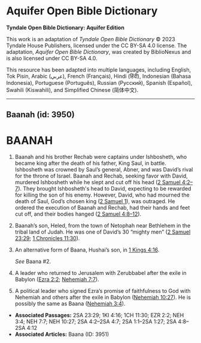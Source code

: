 # Aquifer Open Bible Dictionary

**Tyndale Open Bible Dictionary: Aquifer Edition**

This work is an adaptation of *Tyndale Open Bible Dictionary* © 2023 Tyndale House Publishers, licensed under the CC BY\-SA 4\.0 license. The adaptation, *Aquifer Open Bible Dictionary*, was created by BiblioNexus and is also licensed under CC BY\-SA 4\.0\.

This resource has been adapted into multiple languages, including English, Tok Pisin, Arabic (عربي), French (Français), Hindi (हिंदी), Indonesian (Bahasa Indonesia), Portuguese (Português), Russian (Русский), Spanish (Español), Swahili (Kiswahili), and Simplified Chinese (简体中文).



--------------------------------

## Baanah (id: 3950)

BAANAH
======

1. Baanah and his brother Rechab were captains under Ishbosheth, who became king after the death of his father, King Saul, in battle. Ishbosheth was crowned by Saul’s general, Abner, and was David’s rival for the throne of Israel. Baanah and Rechab, seeking favor with David, murdered Ishbosheth while he slept and cut off his head ([2 Samuel 4:2](https://ref.ly/2Sam4:2-2Sam4:7)[–](https://ref.ly/2Sam4:2-2Sam4:7)[7](https://ref.ly/2Sam4:2-2Sam4:7)). They brought Ishbosheth's head to David, expecting to be rewarded for killing the son of his enemy. However, David, who had mourned the death of Saul, God’s chosen king ([2 Samuel 1](https://ref.ly/2Sam1:1-2Sam1:27)), was outraged. He ordered the execution of Baanah and Rechab, had their hands and feet cut off, and their bodies hanged ([2 Samuel 4:8–12](https://ref.ly/2Sam4:8-2Sam4:12)).
2. Baanah’s son, Heled, from the town of Netophah near Bethlehem in the tribal land of Judah. He was one of David’s 30 “mighty men” ([2 Samuel 23:29](https://ref.ly/2Sam23:29); [1 Chronicles 11:30](https://ref.ly/1Chr11:30)).
3. An alternative form of Baana, Hushai’s son, in [1 Kings 4:16](https://ref.ly/1Kgs4:16).

    *See* Baana \#2.

4. A leader who returned to Jerusalem with Zerubbabel after the exile in Babylon ([Ezra 2:2](https://ref.ly/Ezra2:2); [Nehemiah 7:7](https://ref.ly/Neh7:7)).
5. A political leader who signed Ezra’s promise of faithfulness to God with Nehemiah and others after the exile in Babylon ([Nehemiah 10:27](https://ref.ly/Neh10:27)). He is possibly the same as Baana ([Nehemiah 3:4](https://ref.ly/Neh3:4)).

* **Associated Passages:** 2SA 23:29; 1KI 4:16; 1CH 11:30; EZR 2:2; NEH 3:4; NEH 7:7; NEH 10:27; 2SA 4:2–2SA 4:7; 2SA 1:1–2SA 1:27; 2SA 4:8–2SA 4:12
* **Associated Articles:** Baana (ID: 3951)

